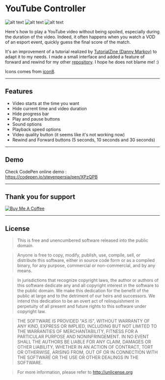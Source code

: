 # YouTube Controller
![alt text](https://forthebadge.com/images/badges/made-with-javascript.svg "Made with JavaScript")
![alt text](https://forthebadge.com/images/badges/60-percent-of-the-time-works-every-time.svg "60% of the time works every time")
![alt text](https://forthebadge.com/images/badges/built-with-swag.svg "Built with swag")

Here's how to play a YouTube video without being spoiled, especially during the duration of the video. Indeed, it often happens when you watch a VOD of an esport event, quickly guess the final score of the match.

It's an improvement of a tutorial realized by [TutorialZine (Danny Markov)](https://tutorialzine.com/2015/08/how-to-control-youtubes-video-player-with-javascript) to adapt it to my needs. I made a small interface and added a feature of forward and rewind for my other [repository](https://github.com/stevenpersia/Esport-VODs). I hope he does not blame me! :)

Icons comes from [icon8](https://icons8.com/).

---

## Features
- Video starts at the time you want
- Hide current time and video duration
- Hide progress bar
- Play and pause buttons
- Sound options
- Playback speed options
- Video quality button (it seems like it's not working now)
- Rewind and Forward buttons (5 seconds, 10 seconds and 30 seconds)

---

## Demo
Check CodePen online demo : https://codepen.io/stevenpersia/pen/XPzQPB

---

## Thank you for support
<a href="https://www.buymeacoffee.com/stevenpersia" target="_blank"><img src="https://www.buymeacoffee.com/assets/img/custom_images/orange_img.png" alt="Buy Me A Coffee" style="height: auto !important;width: auto !important;" ></a>

---

## License

> This is free and unencumbered software released into the public domain.

> Anyone is free to copy, modify, publish, use, compile, sell, or
> distribute this software, either in source code form or as a compiled
> binary, for any purpose, commercial or non-commercial, and by any
> means.

> In jurisdictions that recognize copyright laws, the author or authors
> of this software dedicate any and all copyright interest in the
> software to the public domain. We make this dedication for the benefit
> of the public at large and to the detriment of our heirs and
> successors. We intend this dedication to be an overt act of
> relinquishment in perpetuity of all present and future rights to this
> software under copyright law.

> THE SOFTWARE IS PROVIDED "AS IS", WITHOUT WARRANTY OF ANY KIND,
> EXPRESS OR IMPLIED, INCLUDING BUT NOT LIMITED TO THE WARRANTIES OF
> MERCHANTABILITY, FITNESS FOR A PARTICULAR PURPOSE AND NONINFRINGEMENT.
> IN NO EVENT SHALL THE AUTHORS BE LIABLE FOR ANY CLAIM, DAMAGES OR
> OTHER LIABILITY, WHETHER IN AN ACTION OF CONTRACT, TORT OR OTHERWISE,
> ARISING FROM, OUT OF OR IN CONNECTION WITH THE SOFTWARE OR THE USE OR
> OTHER DEALINGS IN THE SOFTWARE.

> For more information, please refer to <http://unlicense.org>
